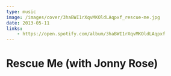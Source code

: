```yaml
---
type: music
image: /images/cover/3haBWI1rXqvMKOldLAqpxf_rescue-me.jpg
date: 2013-05-11
links:
    - https://open.spotify.com/album/3haBWI1rXqvMKOldLAqpxf
---
```


# Rescue Me (with Jonny Rose)
